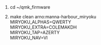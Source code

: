 1. cd ~/qmk_firmware

2. make clean arno:manna-harbour_miryoku \
    MIRYOKU_ALPHAS=QWERTY \
    MIRYOKU_EXTRA=COLEMAKDH \
    MIRYOKU_TAP=AZERTY \
    MIRYOKU_NAV=VI 
